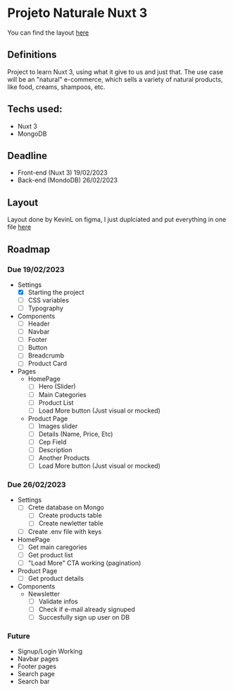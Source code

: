 # Projeto Naturale Nuxt 3

You can find the layout [here](https://www.figma.com/file/8GjHl7CdC2GugIMLZTBQBH/Naturale_Copy)

## Definitions
Project to learn Nuxt 3, using what it give to us and just that. The use case will be an "natural" e-commerce, which sells a variety of natural products, like food, creams, shampoos, etc. 

## Techs used:
- Nuxt 3
- MongoDB

## Deadline
- Front-end (Nuxt 3) 19/02/2023
- Back-end (MondoDB) 26/02/2023

## Layout
Layout done by KevinL on figma, I just duplciated and put everything in one file [here](https://www.figma.com/file/8GjHl7CdC2GugIMLZTBQBH/Naturale_Copy)

## Roadmap
### Due 19/02/2023
- Settings
  - [x] Starting the project
  - [ ] CSS variables
  - [ ] Typography
- Components
  - [ ] Header
  - [ ] Navbar
  - [ ] Footer
  - [ ] Button
  - [ ] Breadcrumb
  - [ ] Product Card
- Pages
  - HomePage
    - [ ] Hero (Slider)
    - [ ] Main Categories
    - [ ] Product List
    - [ ] Load More button (Just visual or mocked)
  - Product Page
    - [ ] Images slider
    - [ ] Details (Name, Price, Etc)
    - [ ] Cep Field
    - [ ] Description
    - [ ] Another Products
    - [ ] Load More button (Just visual or mocked)

### Due 26/02/2023
- Settings
  - [ ] Crete database on Mongo
    - [ ] Create products table
    - [ ] Create newletter table
  - [ ] Create .env file with keys
- HomePage
  - [ ] Get main caregories
  - [ ] Get product list
  - [ ] "Load More" CTA working (pagination)
- Product Page
  - [ ] Get product details
- Components
  - Newsletter
    - [ ] Validate infos
    - [ ] Check if e-mail already signuped
    - [ ] Succesfully sign up user on DB
    
### Future
- Signup/Login Working
- Navbar pages
- Footer pages
- Search page
- Search bar
